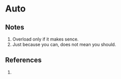# Auto

## Notes
1. Overload only if it makes sence. 
2. Just because you can, does not mean you should.


## References

1. 

